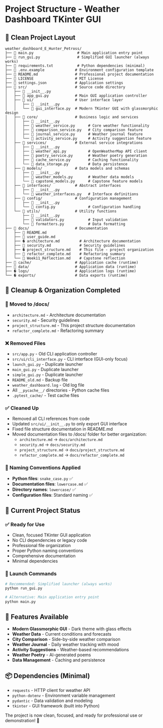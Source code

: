 # Project Structure - Weather Dashboard TKinter GUI

## 📁 Clean Project Layout

```text
weather_dashboard_E_Hunter_Petross/
├── 📄 main.py                    # Main application entry point
├── 📄 run_gui.py                 # Simplified GUI launcher (always works)
├── 📄 requirements.txt           # Python dependencies (minimal)
├── 📄 .env.example              # Environment configuration template
├── 📄 README.md                 # Professional project documentation
├── 📄 LICENSE                   # MIT License
├── 📄 settings.json             # Application settings
├── 📁 src/                      # Source code directory
│   ├── 📄 __init__.py
│   ├── 📄 app_gui.py            # Main GUI application controller
│   ├── 📁 ui/                   # User interface layer
│   │   ├── 📄 __init__.py
│   │   └── 📄 gui_interface.py  # Modern TKinter GUI with glassmorphic design
│   ├── 📁 core/                 # Business logic and services
│   │   ├── 📄 __init__.py
│   │   ├── 📄 weather_service.py      # Core weather functionality
│   │   ├── 📄 comparison_service.py   # City comparison feature
│   │   ├── 📄 journal_service.py      # Weather journal feature
│   │   └── 📄 activity_service.py     # Activity suggestion feature
│   ├── 📁 services/             # External service integrations
│   │   ├── 📄 __init__.py
│   │   ├── 📄 weather_api.py          # OpenWeatherMap API client
│   │   ├── 📄 poetry_service.py       # Weather poetry generation
│   │   ├── 📄 cache_service.py        # Caching functionality
│   │   └── 📄 data_storage.py         # Data persistence
│   ├── 📁 models/               # Data models and schemas
│   │   ├── 📄 __init__.py
│   │   ├── 📄 weather_models.py       # Weather data models
│   │   └── 📄 capstone_models.py      # Capstone feature models
│   ├── 📁 interfaces/           # Abstract interfaces
│   │   ├── 📄 __init__.py
│   │   └── 📄 weather_interfaces.py   # Interface definitions
│   ├── 📁 config/               # Configuration management
│   │   ├── 📄 __init__.py
│   │   └── 📄 config.py               # Configuration handling
│   └── 📁 utils/                # Utility functions
│       ├── 📄 __init__.py
│       ├── 📄 validators.py           # Input validation
│       └── 📄 formatters.py           # Data formatting
├── 📁 docs/                     # Documentation
│   ├── 📄 README.md
│   ├── 📄 user_guide.md
│   ├── � architecture.md         # Architecture documentation
│   ├── 📄 security.md             # Security guidelines
│   ├── � project_structure.md    # This file - project organization
│   ├── 📄 refactor_complete.md    # Refactoring summary
│   └── 📄 Week11_Reflection.md    # Capstone reflection
├── 📁 cache/                    # Application cache (runtime)
├── 📁 data/                     # Application data (runtime)
├── � logs/                     # Application logs (runtime)
└── � exports/                  # Data exports (runtime)
```

## 🧹 Cleanup & Organization Completed

### 📁 Moved to /docs/

- `architecture.md` - Architecture documentation
- `security.md` - Security guidelines
- `project_structure.md` - This project structure documentation
- `refactor_complete.md` - Refactoring summary

### ❌ Removed Files

- `src/app.py` - Old CLI application controller
- `src/ui/cli_interface.py` - CLI interface (GUI-only focus)
- `launch_gui.py` - Duplicate launcher
- `main_gui.py` - Duplicate launcher
- `simple_gui.py` - Duplicate launcher
- `README_old.md` - Backup file
- `weather_dashboard.log` - Old log file
- All `__pycache__/` directories - Python cache files
- `.pytest_cache/` - Test cache files

### ✅ Cleaned Up

- Removed all CLI references from code
- Updated `src/ui/__init__.py` to only export GUI interface
- Fixed file structure documentation in README.md
- Moved documentation files to /docs/ folder for better organization:
  - `architecture.md` → `docs/architecture.md`
  - `security.md` → `docs/security.md`
  - `project_structure.md` → `docs/project_structure.md`
  - `refactor_complete.md` → `docs/refactor_complete.md`

### 📏 Naming Conventions Applied

- **Python files**: `snake_case.py` ✅
- **Documentation files**: `lowercase.md` ✅
- **Directory names**: `lowercase/` ✅
- **Configuration files**: Standard naming ✅

## 🎯 Current Project Status

### ✅ Ready for Use

- Clean, focused TKinter GUI application
- No CLI dependencies or legacy code
- Professional file organization
- Proper Python naming conventions
- Comprehensive documentation
- Minimal dependencies

### 🚀 Launch Commands

```bash
# Recommended: Simplified launcher (always works)
python run_gui.py

# Alternative: Main application entry point
python main.py
```

## 🌟 Features Available

- **Modern Glassmorphic GUI** - Dark theme with glass effects
- **Weather Data** - Current conditions and forecasts
- **City Comparison** - Side-by-side weather comparison
- **Weather Journal** - Daily weather tracking with mood
- **Activity Suggestions** - Weather-based recommendations
- **Weather Poetry** - AI-generated poems
- **Data Management** - Caching and persistence

## 📦 Dependencies (Minimal)

- `requests` - HTTP client for weather API
- `python-dotenv` - Environment variable management
- `pydantic` - Data validation and modeling
- `tkinter` - GUI framework (built into Python)

The project is now clean, focused, and ready for professional use or demonstration! 🎉
